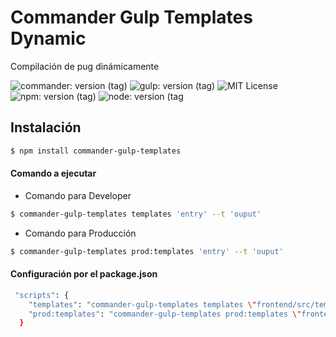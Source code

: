 # Commander Gulp Templates Dynamic

<p>Compilación de pug dinámicamente</p>

![commander: version (tag)](https://img.shields.io/badge/commander-v3.0.2-blue?style=for-the-badge)
![gulp: version (tag)](https://img.shields.io/badge/gulp-v4.0.2-orange?style=for-the-badge)
![MIT License](https://img.shields.io/badge/lincense-MIT-yellow?style=for-the-badge) 
![npm: version (tag)](https://img.shields.io/badge/npm-v7.0.15-red?style=for-the-badge)
![node: version (tag](https://img.shields.io/badge/node-v15.4.0-green?style=for-the-badge)

## Instalación

```bash
$ npm install commander-gulp-templates
```


#### Comando a ejecutar

- Comando para Developer
```bash
$ commander-gulp-templates templates 'entry' --t 'ouput' 
```

- Comando para Producción
```bash
$ commander-gulp-templates prod:templates 'entry' --t 'ouput' 
```

#### Configuración por el package.json

```bash
 "scripts": {
    "templates": "commander-gulp-templates templates \"frontend/src/templates/*.pug\" \"frontend/src/templates/**/*.pug\"  \"frontend/src/mail/**/*.pug\" \"frontend/src/mail/*.pug\" --t \"docs/\"",
    "prod:templates": "commander-gulp-templates prod:templates \"frontend/src/templates/*.pug\" \"frontend/src/templates/**/*.pug\"  \"frontend/src/mail/**/*.pug\" \"frontend/src/mail/*.pug\" --t \"docs/\"",
  }
```